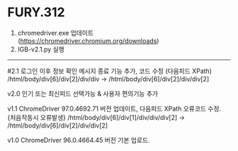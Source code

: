 # FURY.312

1. chromedriver.exe 업데이트 (https://chromedriver.chromium.org/downloads)
2. IGB-v2.1.py 실행
----
#2.1 로그인 이후 정보 확인 메시지 종료 기능 추가, 코드 수정 (다음피드 XPath)
/html/body/div[6]/div[2]/div/div -> /html/body/div[6]/div[2]/div/div[2]

v2.0 인기 또는 최신피드 선택가능 & 사용자 편의기능 추가

v1.1 ChromeDriver 97.0.4692.71 버전 업데이트, 다음피드 XPath 오류코드 수정. {처음작동시 오류발생}
/html/body/div[6]/div[1]/div/div/div[2] -> /html/body/div[6]/div[2]/div/div[2]

v1.0 ChromeDriver 96.0.4664.45 버전 기본 업로드.


